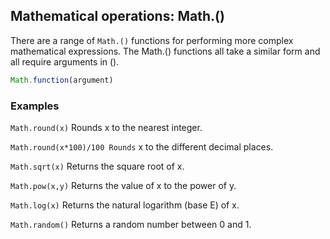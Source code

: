 ## Mathematical operations: Math.()

There are a range of `Math.()` functions for performing more complex mathematical expressions. The Math.() functions all take a similar form and all require arguments in ().

```js
Math.function(argument)
```

### Examples
`Math.round(x)` Rounds x to the nearest integer.

`Math.round(x*100)/100 Rounds` x to the different decimal places.

`Math.sqrt(x)` Returns the square root of x.

`Math.pow(x,y)` Returns the value of x to the power of y.

`Math.log(x)` Returns the natural logarithm (base E) of x.

`Math.random()` Returns a random number between 0 and 1.





